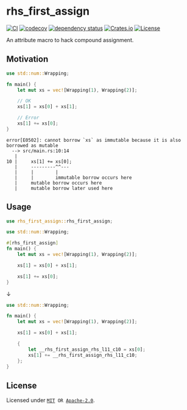 # rhs\_first\_assign

[![CI](https://github.com/qryxip/rhs_first_assign/workflows/CI/badge.svg)](https://github.com/qryxip/rhs_first_assign/actions?workflow=CI)
[![codecov](https://codecov.io/gh/qryxip/rhs_first_assign/branch/master/graph/badge.svg)](https://codecov.io/gh/qryxip/rhs_first_assign/branch/master)
[![dependency status](https://deps.rs/repo/github/qryxip/rhs_first_assign/status.svg)](https://deps.rs/repo/github/qryxip/rhs_first_assign)
[![Crates.io](https://img.shields.io/badge/crates.io-not%20yet-inactive)](https://crates.io)
[![License](https://img.shields.io/badge/license-MIT%20OR%20Apache--2.0-informational)](https://crates.io)

An attribute macro to hack compound assignment.

## Motivation

```rust
use std::num::Wrapping;

fn main() {
    let mut xs = vec![Wrapping(1), Wrapping(2)];

    // OK
    xs[1] = xs[0] + xs[1];

    // Error
    xs[1] += xs[0];
}
```

```
error[E0502]: cannot borrow `xs` as immutable because it is also borrowed as mutable
  --> src/main.rs:10:14
   |
10 |     xs[1] += xs[0];
   |     ---------^^---
   |     |        |
   |     |        immutable borrow occurs here
   |     mutable borrow occurs here
   |     mutable borrow later used here
```

## Usage

```rust
use rhs_first_assign::rhs_first_assign;

use std::num::Wrapping;

#[rhs_first_assign]
fn main() {
    let mut xs = vec![Wrapping(1), Wrapping(2)];

    xs[1] = xs[0] + xs[1];

    xs[1] += xs[0];
}
```

↓

```rust
use std::num::Wrapping;

fn main() {
    let mut xs = vec![Wrapping(1), Wrapping(2)];

    xs[1] = xs[0] + xs[1];

    {
        let __rhs_first_assign_rhs_l11_c10 = xs[0];
        xs[1] += __rhs_first_assign_rhs_l11_c10;
    };
}
```

## License

Licensed under <code>[MIT](https://opensource.org/licenses/MIT) OR [Apache-2.0](http://www.apache.org/licenses/LICENSE-2.0)</code>.
